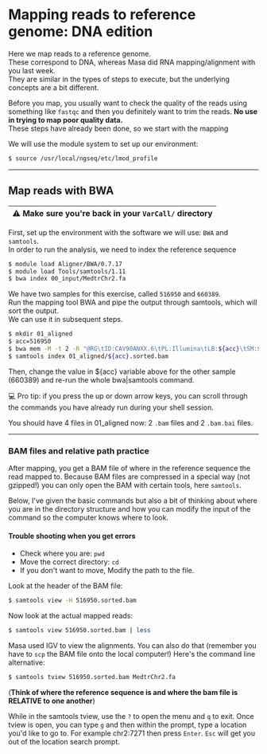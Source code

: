 # Mapping reads to reference genome: DNA edition

Here we map reads to a reference genome.  
These correspond to DNA, whereas Masa did RNA mapping/alignment with you last week.  
They are similar in the types of steps to execute, but the underlying concepts are a bit different.

Before you map, you usually want to check the quality of the reads using something like `fastqc` and then you definitely want to trim the reads. **No use in trying to map poor quality data.**  
These steps have already been done, so we start with the mapping  

We will use the module system to set up our environment:

```bash
$ source /usr/local/ngseq/etc/lmod_profile
```

* * *

## Map reads with BWA

| :warning: Make sure you're back in your `VarCall/` directory |
| ------------------------------------------------------------ |

First, set up the environment with the software we will use: `BWA` and `samtools`.  
In order to run the analysis, we need to index the reference sequence

```bash
$ module load Aligner/BWA/0.7.17
$ module load Tools/samtools/1.11
$ bwa index 00_input/MedtrChr2.fa
```

We have two samples for this exercise, called `516950` and `660389`.  
Run the mapping tool BWA and pipe the output through samtools, which will sort the output.  
We can use it in subsequent steps.

```bash
$ mkdir 01_aligned
$ acc=516950
$ bwa mem -M -t 2 -R "@RG\tID:CAV90ANXX.6\tPL:Illumina\tLB:${acc}\tSM:${acc}" 00_input/MedtrChr2.fa 00_input/${acc}_chr2_R{1,2}.fastq.gz | samtools sort -m 16G -T /scratch/moeko -o 01_aligned/${acc}.sorted.bam
$ samtools index 01_aligned/${acc}.sorted.bam
```

Then, change the value in ${acc} variable above for the other sample (660389) and re-run the whole bwa|samtools command.

:computer: Pro tip: if you press the up or down arrow keys, you can scroll through the commands you have already run during your shell session.

You should have 4 files in 01_aligned now: 2 `.bam` files and 2 `.bam.bai` files.

* * *

### BAM files and relative path practice

After mapping, you get a BAM file of where in the reference sequence the read mapped to. Because BAM files are compressed in a special way (not gzipped!) you can only open the BAM with certain tools, here `samtools`.

Below, I've given the basic commands but also a bit of thinking about where you are in the directory structure and how you can modify the input of the command so the computer knows where to look.

#### Trouble shooting when you get errors

- Check where you are: `pwd`
- Move the correct directory: `cd`
- If you don't want to move, Modify the path to the file.

Look at the header of the BAM file:

```bash
$ samtools view -H 516950.sorted.bam 
```

Now look at the actual mapped reads:

```bash
$ samtools view 516950.sorted.bam | less
```

Masa used IGV to view the alignments. You can also do that (remember you have to `scp` the BAM file onto the local computer!) Here's the command line alternative:

```bash
$ samtools tview 516950.sorted.bam MedtrChr2.fa
```

(**Think of where the reference sequence is and where the bam file is RELATIVE to one another**)

While in the samtools tview, use the `?` to open the menu and `q` to exit. Once tview is open, you can type `g` and then within the prompt, type a location you'd like to go to. For example chr2:7271 then press `Enter`. `Esc` will get you out of the location search prompt.
